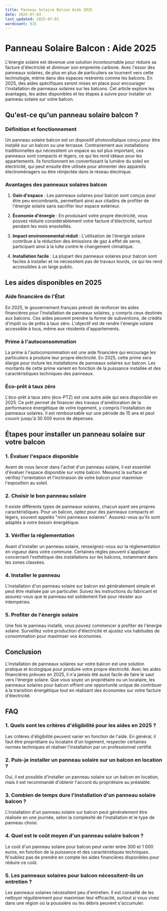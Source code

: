 ```yaml
---
title: Panneau Solaire Balcon Aide 2025
date: 2025-07-03
last_updated: 2025-07-03
wordcount: 915
---
```


# Panneau Solaire Balcon : Aide 2025

L'énergie solaire est devenue une solution incontournable pour réduire sa facture d'électricité et diminuer son empreinte carbone. Avec l'essor des panneaux solaires, de plus en plus de particuliers se tournent vers cette technologie, même dans des espaces restreints comme les balcons. En 2025, des aides spécifiques seront mises en place pour encourager l'installation de panneaux solaires sur les balcons. Cet article explore les avantages, les aides disponibles et les étapes à suivre pour installer un panneau solaire sur votre balcon.

## Qu'est-ce qu'un panneau solaire balcon ?

### Définition et fonctionnement

Un panneau solaire balcon est un dispositif photovoltaïque conçu pour être installé sur un balcon ou une terrasse. Contrairement aux installations traditionnelles qui nécessitent un espace au sol plus important, ces panneaux sont compacts et légers, ce qui les rend idéaux pour les appartements. Ils fonctionnent en convertissant la lumière du soleil en électricité, qui peut ensuite être utilisée pour alimenter des appareils électroménagers ou être réinjectée dans le réseau électrique.

### Avantages des panneaux solaires balcon

1. **Gain d'espace** : Les panneaux solaires pour balcon sont conçus pour être peu encombrants, permettant ainsi aux citadins de profiter de l'énergie solaire sans sacrifier leur espace extérieur.
   
2. **Économie d'énergie** : En produisant votre propre électricité, vous pouvez réduire considérablement votre facture d'électricité, surtout pendant les mois ensoleillés.

3. **Impact environnemental réduit** : L'utilisation de l'énergie solaire contribue à la réduction des émissions de gaz à effet de serre, participant ainsi à la lutte contre le changement climatique.

4. **Installation facile** : La plupart des panneaux solaires pour balcon sont faciles à installer et ne nécessitent pas de travaux lourds, ce qui les rend accessibles à un large public.

## Les aides disponibles en 2025

### Aide financière de l'État

En 2025, le gouvernement français prévoit de renforcer les aides financières pour l'installation de panneaux solaires, y compris ceux destinés aux balcons. Ces aides peuvent prendre la forme de subventions, de crédits d'impôt ou de prêts à taux zéro. L'objectif est de rendre l'énergie solaire accessible à tous, même aux résidents d'appartements.

### Prime à l'autoconsommation

La prime à l'autoconsommation est une aide financière qui encourage les particuliers à produire leur propre électricité. En 2025, cette prime sera élargie pour inclure les installations de panneaux solaires sur balcon. Les montants de cette prime varient en fonction de la puissance installée et des caractéristiques techniques des panneaux.

### Éco-prêt à taux zéro

L'éco-prêt à taux zéro (éco-PTZ) est une autre aide qui sera disponible en 2025. Ce prêt permet de financer des travaux d'amélioration de la performance énergétique de votre logement, y compris l'installation de panneaux solaires. Il est remboursable sur une période de 15 ans et peut couvrir jusqu'à 30 000 euros de dépenses.

## Étapes pour installer un panneau solaire sur votre balcon

### 1. Évaluer l'espace disponible

Avant de vous lancer dans l'achat d'un panneau solaire, il est essentiel d'évaluer l'espace disponible sur votre balcon. Mesurez la surface et vérifiez l'orientation et l'inclinaison de votre balcon pour maximiser l'exposition au soleil.

### 2. Choisir le bon panneau solaire

Il existe différents types de panneaux solaires, chacun ayant ses propres caractéristiques. Pour un balcon, optez pour des panneaux compacts et légers, souvent appelés "mini panneaux solaires". Assurez-vous qu'ils sont adaptés à votre besoin énergétique.

### 3. Vérifier la réglementation

Avant d'installer un panneau solaire, renseignez-vous sur la réglementation en vigueur dans votre commune. Certaines règles peuvent s'appliquer concernant l'esthétique des installations sur les balcons, notamment dans les zones classées.

### 4. Installer le panneau

L'installation d'un panneau solaire sur balcon est généralement simple et peut être réalisée par un particulier. Suivez les instructions du fabricant et assurez-vous que le panneau est solidement fixé pour résister aux intempéries.

### 5. Profiter de l'énergie solaire

Une fois le panneau installé, vous pouvez commencer à profiter de l'énergie solaire. Surveillez votre production d'électricité et ajustez vos habitudes de consommation pour maximiser vos économies.

## Conclusion

L'installation de panneaux solaires sur votre balcon est une solution pratique et écologique pour produire votre propre électricité. Avec les aides financières prévues en 2025, il n'a jamais été aussi facile de faire le saut vers l'énergie solaire. Que vous soyez un propriétaire ou un locataire, les panneaux solaires pour balcon offrent une opportunité unique de contribuer à la transition énergétique tout en réalisant des économies sur votre facture d'électricité.

## FAQ

### 1. Quels sont les critères d'éligibilité pour les aides en 2025 ?

Les critères d'éligibilité peuvent varier en fonction de l'aide. En général, il faut être propriétaire ou locataire d'un logement, respecter certaines normes techniques et réaliser l'installation par un professionnel certifié.

### 2. Puis-je installer un panneau solaire sur un balcon en location ?

Oui, il est possible d'installer un panneau solaire sur un balcon en location, mais il est recommandé d'obtenir l'accord du propriétaire au préalable.

### 3. Combien de temps dure l'installation d'un panneau solaire balcon ?

L'installation d'un panneau solaire sur balcon peut généralement être réalisée en une journée, selon la complexité de l'installation et le type de panneau choisi.

### 4. Quel est le coût moyen d'un panneau solaire balcon ?

Le coût d'un panneau solaire pour balcon peut varier entre 300 et 1 000 euros, en fonction de la puissance et des caractéristiques techniques. N'oubliez pas de prendre en compte les aides financières disponibles pour réduire ce coût.

### 5. Les panneaux solaires pour balcon nécessitent-ils un entretien ?

Les panneaux solaires nécessitent peu d'entretien. Il est conseillé de les nettoyer régulièrement pour maximiser leur efficacité, surtout si vous vivez dans une région où la poussière ou les débris peuvent s'accumuler.